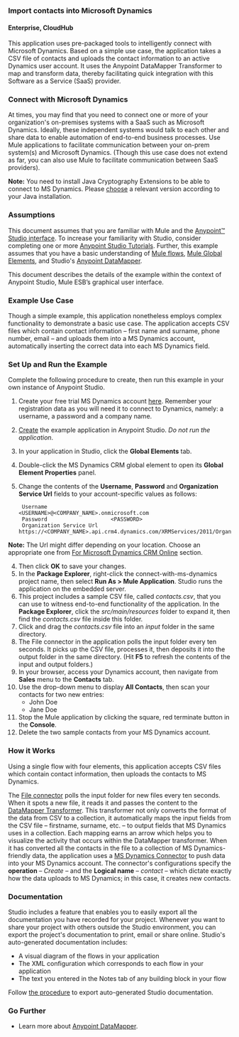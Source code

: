 ### Import contacts into Microsoft Dynamics ###
#### Enterprise, CloudHub ####

This application uses pre-packaged tools to intelligently connect with Microsoft Dynamics. Based on a simple use case, the application takes a CSV file of contacts and uploads the contact information to an active Dynamics user account. It uses the Anypoint DataMapper Transformer to map and transform data, thereby facilitating quick integration with this Software as a Service (SaaS) provider.

### Connect with Microsoft Dynamics ###

At times, you may find that you need to connect one or more of your organization's on-premises systems with a SaaS such as Microsoft Dynamics. Ideally, these independent systems would talk to each other and share data to enable automation of end-to-end business processes. Use Mule applications to facilitate communication between your on-prem system(s) and Microsoft Dynamics. (Though this use case does not extend as far, you can also use Mule to facilitate communication between SaaS providers).

**Note:** You need to install Java Cryptography Extensions to be able to connect to MS Dynamics. Please [choose](http://www.oracle.com/technetwork/java/javase/downloads/index.html) a relevant version according to your Java installation.

### Assumptions ###

This document assumes that you are familiar with Mule and the [Anypoint™ Studio interface](http://www.mulesoft.org/documentation/display/current/Anypoint+Studio+Essentials). To increase your familiarity with Studio, consider completing one or more [Anypoint Studio Tutorials](http://www.mulesoft.org/documentation/display/current/Basic+Studio+Tutorial). Further, this example assumes that you have a basic understanding of [Mule flows](http://www.mulesoft.org/documentation/display/current/Mule+Application+Architecture), [Mule Global Elements](http://www.mulesoft.org/documentation/display/current/Global+Elements), and Studio's [Anypoint DataMapper](http://www.mulesoft.org/documentation/display/current/Datamapper+User+Guide+and+Reference). 

This document describes the details of the example within the context of Anypoint Studio, Mule ESB’s graphical user interface.

### Example Use Case ###

Though a simple example, this application nonetheless employs complex functionality to demonstrate a basic use case. The application accepts CSV files which contain contact information – first name and surname, phone number, email – and uploads them into a MS Dynamics account, automatically inserting the correct data into each MS Dynamics field. 

### Set Up and Run the Example ###

Complete the following procedure to create, then run this example in your own instance of Anypoint Studio. 

1. Create your free trial MS Dynamics account [here](http://www.microsoft.com/en-us/dynamics/crm-free-trial-overview.aspx). Remember your registration data as you will need it to connect to Dynamics, namely: a username, a password and a company name.
1. [Create](http://www.mulesoft.org/documentation/display/current/Mule+Examples#MuleExamples-CreateandRunExampleApplications) the example application in Anypoint Studio. *Do not run the application*.
1. In your application in Studio, click the **Global Elements** tab. 
1. Double-click the MS Dynamics CRM global element to open its **Global Element Properties** panel. 
1. Change the contents of the **Username**, **Password** and **Organization Service Url** fields to your account-specific values as follows:

		Username					<USERNAME>@<COMPANY_NAME>.onmicrosoft.com
		Password					<PASSWORD>
		Organization Service Url	https://<COMPANY_NAME>.api.crm4.dynamics.com/XRMServices/2011/Organization.svc
 
**Note:** The Url might differ depending on your location. Choose an appropriate one from [For Microsoft Dynamics CRM Online](https://msdn.microsoft.com/en-us/library/gg309401.aspx) section.

4. Then click **OK** to save your changes. 
1. In the **Package Explorer**, right-click the connect-with-ms-dynamics project name, then select **Run As > Mule Application**. Studio runs the application on the embedded server.  
1. This project includes a sample CSV file, called *contacts.csv*, that you can use to witness end-to-end functionality of the application. In the **Package Explorer**, click the *src/main/resources* folder to expand it, then find the *contacts.csv* file inside this folder.
1. Click and drag the *contacts.csv* file into an *input* folder in the same directory.
1. The File connector in the application polls the input folder every ten seconds. It picks up the CSV file, processes it, then deposits it into the output folder in the same directory. (Hit **F5** to refresh the contents of the input and output folders.)
1. In your browser, access your Dynamics account, then navigate from **Sales** menu to the **Contacts** tab.
1. Use the drop-down menu to display **All Contacts**, then scan your contacts for two new entries:  
	- John Doe
	- Jane Doe
1. Stop the Mule application by clicking the square, red terminate button in the **Console**.
1. Delete the two sample contacts from your MS Dynamics account.

### How it Works ###

Using a single flow with four elements, this application accepts CSV files which contain contact information, then uploads the contacts to MS Dynamics. 

The [File connector](http://www.mulesoft.org/documentation/display/current/File+Connector) polls the input folder for new files every ten seconds. When it spots a new file, it reads it and passes the content to the [DataMapper Transformer](http://www.mulesoft.org/documentation/display/current/Datamapper+User+Guide+and+Reference). This transformer not only converts the format of the data from CSV to a collection, it automatically maps the input fields from the CSV file – firstname, surname, etc. – to output fields that MS Dynamics uses in a collection. Each mapping earns an arrow which helps you to visualize the activity that occurs within the DataMapper transformer. When it has converted all the contacts in the file to a collection of MS Dynamics-friendly data, the application uses a [MS Dynamics Connector](https://www.mulesoft.com/resources/esb/ms-dynamics-integration) to push data into your MS Dynamics account. The connector's configurations specify the **operation** – *Create* – and the **Logical name** – *contact* – which dictate exactly how the data uploads to MS Dynamics; in this case, it creates new contacts. 

### Documentation ###

Studio includes a feature that enables you to easily export all the documentation you have recorded for your project. Whenever you want to share your project with others outside the Studio environment, you can export the project's documentation to print, email or share online. Studio's auto-generated documentation includes:

- A visual diagram of the flows in your application
- The XML configuration which corresponds to each flow in your application
- The text you entered in the Notes tab of any building block in your flow

Follow [the procedure](http://www.mulesoft.org/documentation/display/current/Importing+and+Exporting+in+Studio#ImportingandExportinginStudio-ExportingStudioDocumentation) to export auto-generated Studio documentation.

### Go Further ###

- Learn more about [Anypoint DataMapper](http://www.mulesoft.org/documentation/display/current/Datamapper+User+Guide+and+Reference).	